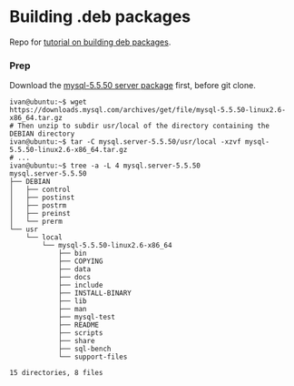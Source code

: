 # Building .deb packages
Repo for [tutorial on building deb packages](https://ivanitlearning.wordpress.com/2019/10/27/writing-your-own-deb-package/).

### Prep
Download the [mysql-5.5.50 server package](https://downloads.mysql.com/archives/community/) first, before git clone.
```
ivan@ubuntu:~$ wget https://downloads.mysql.com/archives/get/file/mysql-5.5.50-linux2.6-x86_64.tar.gz
# Then unzip to subdir usr/local of the directory containing the DEBIAN directory
ivan@ubuntu:~$ tar -C mysql.server-5.5.50/usr/local -xzvf mysql-5.5.50-linux2.6-x86_64.tar.gz
# ...
ivan@ubuntu:~$ tree -a -L 4 mysql.server-5.5.50
mysql.server-5.5.50
├── DEBIAN
│   ├── control
│   ├── postinst
│   ├── postrm
│   ├── preinst
│   └── prerm
└── usr
    └── local
        └── mysql-5.5.50-linux2.6-x86_64
            ├── bin
            ├── COPYING
            ├── data
            ├── docs
            ├── include
            ├── INSTALL-BINARY
            ├── lib
            ├── man
            ├── mysql-test
            ├── README
            ├── scripts
            ├── share
            ├── sql-bench
            └── support-files

15 directories, 8 files

```
